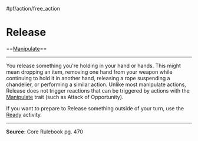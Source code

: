 #pf/action/free_action 
# Release
==[Manipulate](../Traits/Manipulate.md)==

---
You release something you're holding in your hand or hands. This might mean dropping an item, removing one hand from your weapon while continuing to hold it in another hand, releasing a rope suspending a chandelier, or performing a similar action. Unlike most manipulate actions, Release does not trigger reactions that can be triggered by actions with the [Manipulate](../Traits/Manipulate.md) trait (such as Attack of Opportunity).

If you want to prepare to Release something outside of your turn, use the [Ready](Ready.md) activity.

---
**Source**: Core Rulebook pg. 470